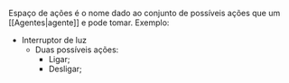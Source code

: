 Espaço de ações é o nome dado ao conjunto de possíveis ações que um [[Agentes|agente]] e pode tomar.
Exemplo: 
- Interruptor de luz
	- Duas possíveis ações:
		- Ligar;
		- Desligar;